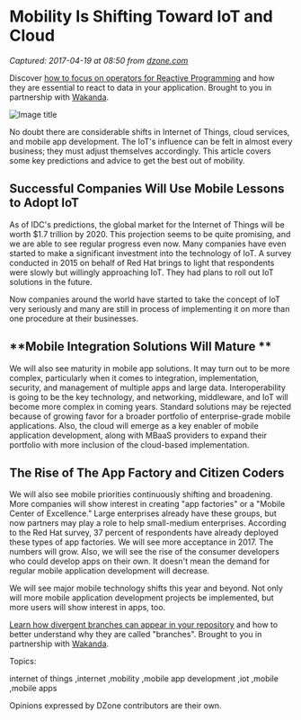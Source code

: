 # Mobility Is Shifting Toward IoT and Cloud

_Captured: 2017-04-19 at 08:50 from [dzone.com](https://dzone.com/articles/the-mobility-is-shifting-more-toward-iot-and-cloud?oid=twitter&utm_content=buffer3caab&utm_medium=social&utm_source=twitter.com&utm_campaign=buffer)_

Discover [how to focus on operators for Reactive Programming](https://dzone.com/go?i=190139&u=https%3A%2F%2Fblog.wakanda.io%2Freactive-programming-operators%2F%3Futm_source%3Ddzone%26utm_campaign%3Dblog-article%26utm_medium%3Dreferral) and how they are essential to react to data in your application. Brought to you in partnership with [Wakanda](https://dzone.com/go?i=190139&u=https%3A%2F%2Fwww.wakanda.io%2F).

![Image title](https://dzone.com/storage/temp/4944285-internet-of-things-medium-0.jpg)

No doubt there are considerable shifts in Internet of Things, cloud services, and mobile app development. The IoT's influence can be felt in almost every business; they must adjust themselves accordingly. This article covers some key predictions and advice to get the best out of mobility.

## **Successful Companies Will Use Mobile Lessons to Adopt IoT**

As of IDC's predictions, the global market for the Internet of Things will be worth $1.7 trillion by 2020. This projection seems to be quite promising, and we are able to see regular progress even now. Many companies have even started to make a significant investment into the technology of IoT. A survey conducted in 2015 on behalf of Red Hat brings to light that respondents were slowly but willingly approaching IoT. They had plans to roll out IoT solutions in the future.

Now companies around the world have started to take the concept of IoT very seriously and many are still in process of implementing it on more than one procedure at their businesses.

## **Mobile Integration Solutions Will Mature **

We will also see maturity in mobile app solutions. It may turn out to be more complex, particularly when it comes to integration, implementation, security, and management of multiple apps and large data. Interoperability is going to be the key technology, and networking, middleware, and IoT will become more complex in coming years. Standard solutions may be rejected because of growing favor for a broader portfolio of enterprise-grade mobile applications. Also, the cloud will emerge as a key enabler of mobile application development, along with MBaaS providers to expand their portfolio with more inclusion of the cloud-based implementation.

## **The Rise of The App Factory and Citizen Coders**

We will also see mobile priorities continuously shifting and broadening. More companies will show interest in creating "app factories" or a "Mobile Center of Excellence." Large enterprises already have these groups, but now partners may play a role to help small-medium enterprises. According to the Red Hat survey, 37 percent of respondents have already deployed these types of app factories. We will see more acceptance in 2017. The numbers will grow. Also, we will see the rise of the consumer developers who could develop apps on their own. It doesn't mean the demand for regular mobile application development will decrease.

We will see major mobile technology shifts this year and beyond. Not only will more mobile application development projects be implemented, but more users will show interest in apps, too.

[Learn how divergent branches can appear in your repository](https://dzone.com/go?i=190140&u=https%3A%2F%2Fblog.wakanda.io%2Fanimated-git-4-understand-divergent-branches-appear-fetching-remote-repository%2F%3Futm_source%3Ddzone%26utm_campaign%3Dblog-article%26utm_medium%3Dreferral) and how to better understand why they are called "branches". Brought to you in partnership with [Wakanda](https://dzone.com/go?i=190140&u=https%3A%2F%2Fwww.wakanda.io%2F).

Topics:

internet of things ,internet ,mobility ,mobile app development ,iot ,mobile ,mobile apps

Opinions expressed by DZone contributors are their own.
